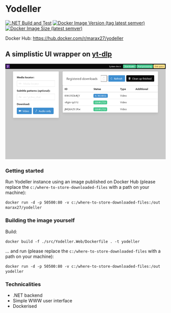 # Yodeller

[![.NET Build and Test](https://github.com/marax27/yodeller/actions/workflows/build-and-test.yml/badge.svg)](https://github.com/marax27/yodeller/actions/workflows/build-and-test.yml)
[![Docker Image Version (tag latest semver)](https://img.shields.io/docker/v/marax27/yodeller/latest?label=Docker)](https://hub.docker.com/r/marax27/yodeller)
[![Docker Image Size (latest semver)](https://img.shields.io/docker/image-size/marax27/yodeller)](https://hub.docker.com/r/marax27/yodeller)

Docker Hub: https://hub.docker.com/r/marax27/yodeller

## A simplistic UI wrapper on [yt-dlp](https://github.com/yt-dlp/yt-dlp)

![Homepage screenshot](./docs/homepage-screenshot-01.png)

### Getting started

Run Yodeller instance using an image published on Docker Hub (please replace the `c:/where-to-store-downloaded-files` with a path on your machine):

    docker run -d -p 50500:80 -v c:/where-to-store-downloaded-files:/out marax27/yodeller

### Building the image yourself

Build:

    docker build -f ./src/Yodeller.Web/Dockerfile . -t yodeller

... and run (please replace the `c:/where-to-store-downloaded-files` with a path on your machine):

    docker run -d -p 50500:80 -v c:/where-to-store-downloaded-files:/out yodeller

### Technicalities

- .NET backend
- Simple WWW user interface
- Dockerised
